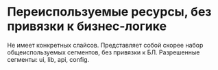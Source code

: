 # Переиспользуемые ресурсы, без привязки к бизнес-логике

Не имеет конкретных слайсов.
Представляет собой скорее набор общеиспользуемых сегментов, без привязки к БЛ.
Разрешенные сегменты: ui, lib, api, config.